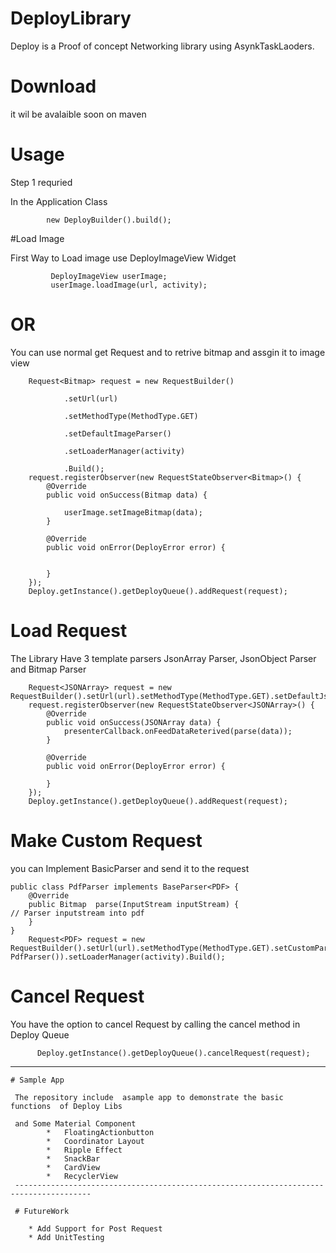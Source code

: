 # DeployLibrary
  Deploy is a Proof of concept  Networking library using AsynkTaskLaoders.
# Download
 it wil be avalaible soon on maven
# Usage
 Step 1 requried

 In the Application Class 

            new DeployBuilder().build();

 #Load Image

 First Way to Load image use  DeployImageView Widget

             DeployImageView userImage;
             userImage.loadImage(url, activity);

  # OR

  You can use normal get Request and to retrive bitmap and assgin it to image view

        Request<Bitmap> request = new RequestBuilder()

                .setUrl(url)

                .setMethodType(MethodType.GET)

                .setDefaultImageParser()

                .setLoaderManager(activity)

                .Build();
        request.registerObserver(new RequestStateObserver<Bitmap>() {
            @Override
            public void onSuccess(Bitmap data) {

                userImage.setImageBitmap(data);
            }

            @Override
            public void onError(DeployError error) {


            }
        });
        Deploy.getInstance().getDeployQueue().addRequest(request);


# Load Request
 The Library Have 3 template parsers JsonArray Parser, JsonObject Parser and Bitmap Parser

        Request<JSONArray> request = new RequestBuilder().setUrl(url).setMethodType(MethodType.GET).setDefaultJsonArrayParser().setLoaderManager(activity).Build();
        request.registerObserver(new RequestStateObserver<JSONArray>() {
            @Override
            public void onSuccess(JSONArray data) {
                presenterCallback.onFeedDataReterived(parse(data));
            }

            @Override
            public void onError(DeployError error) {

            }
        });
        Deploy.getInstance().getDeployQueue().addRequest(request);

 # Make Custom Request

 you can Implement BasicParser and send it to the request

    public class PdfParser implements BaseParser<PDF> {
        @Override
        public Bitmap  parse(InputStream inputStream) {
    // Parser inputstream into pdf
        }
    }
        Request<PDF> request = new RequestBuilder().setUrl(url).setMethodType(MethodType.GET).setCustomParser(new PdfParser()).setLoaderManager(activity).Build();


 # Cancel Request

  You have the option to cancel Request by calling the cancel method in Deploy Queue

          Deploy.getInstance().getDeployQueue().cancelRequest(request);

   --------------------------------------------------------------------------------------
    # Sample App

     The repository include  asample app to demonstrate the basic functions  of Deploy Libs

     and Some Material Component
            *   FloatingActionbutton
            *   Coordinator Layout
            *   Ripple Effect
            *   SnackBar
            *   CardView
            *   RecyclerView
     ---------------------------------------------------------------------------------------

     # FutureWork

        * Add Support for Post Request
        * Add UnitTesting



        
        

   
